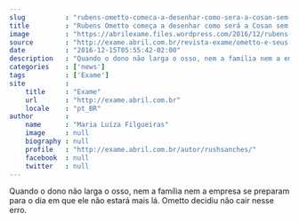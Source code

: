 ```yaml
---
slug          : "rubens-ometto-comeca-a-desenhar-como-sera-a-cosan-sem-ele"
title         : "Rubens Ometto começa a desenhar como será a Cosan sem ele"
image         : "https://abrilexame.files.wordpress.com/2016/12/rubens-ometto-socios.jpg?quality=70&strip=all&w=680"
source        : "http://exame.abril.com.br/revista-exame/ometto-e-seus-socios/"
date          : "2016-12-15T05:55:42-02:00"
description   : "Quando o dono não larga o osso, nem a família nem a empresa se preparam para o dia em que ele não estará mais lá. Ometto decidiu não cair nesse erro."
categories    : ['news']
tags          : ['Exame']
site          :
    title     : "Exame"
    url       : "http://exame.abril.com.br"
    locale    : "pt_BR"
author        :
    name      : "Maria Luíza Filgueiras"
    image     : null
    biography : null
    profile   : "http://exame.abril.com.br/autor/rushsanches/"
    facebook  : null
    twitter   : null
---
```


Quando o dono não larga o osso, nem a família nem a empresa se preparam para o dia em que ele não estará mais lá. Ometto decidiu não cair nesse erro.

